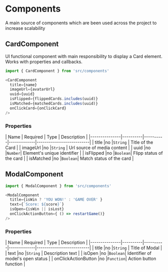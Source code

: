 # Components
A main source of components which are been used across the project to increase scalability

## CardComponent
UI functional component with main responsibility to display a Card element. Works with properties and callbacks.

```javascript
import { CardComponent } from 'src/components'

<CardComponent
  title={name}
  imageUrl={avatarUrl}
  uuid={uuid}
  isFlipped={flippedCards.includes(uuid)}
  isMatched={matchedCards.includes(uuid)}
  onClickCard={onClickCard}
/>
```


### Properties

| Name          | Required | Type     | Description              |
|---------------|----------|----------|-------------|--------------------------|
| title         |no        |`String`  | Title of the Card  |
| imageUrl  |no        |`String`   |  Url source of media content            |
| uuid  |no        |`Number`| Element's unique identifier             |
| isFlipped  |no        |`Boolean`| Flipp status of the card            |
| isMatched  |no        |`Boolean`| Match status of the card             |

## ModalComponent
```javascript
import { ModalComponent } from 'src/components'

<ModalComponent
  title={isWin ? 'YOU WON!' : 'GAME OVER' }
  text={`Score: ${score}`}
  isOpen={isWin || isLost}
  onClickActionButton={ () => restartGame()}
/>
```


### Properties

| Name          | Required | Type     | Description              |
|---------------|----------|----------|-------------|--------------------------|
| title         |no        |`String`  | Title of Modal  |
| text  |no        |`String`   |  Description text            |
| isOpen  |no        |`Boolean`| Identifier of model's open status          |
| onClickActionButton  |no        |`Function`| Action button function            |

